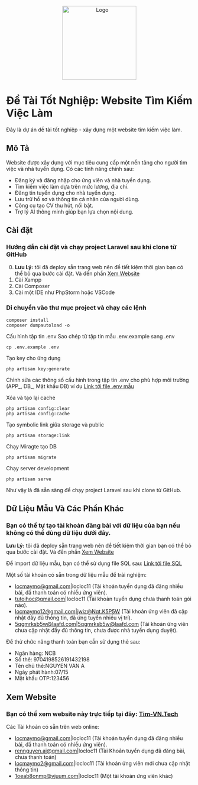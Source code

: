 <p align="center"><a href="#" target="_blank"><img src="https://raw.githubusercontent.com/locmaymo/tim-vn.tech/test/public/image/logo-vieclam24h.png" width="200" alt="Logo"></a></p>



# Đề Tài Tốt Nghiệp: Website Tìm Kiếm Việc Làm

Đây là dự án đề tài tốt nghiệp - xây dựng một website tìm kiếm việc làm.

## Mô Tả

Website được xây dựng với mục tiêu cung cấp một nền tảng cho người tìm việc và nhà tuyển dụng. Có các tính năng chính sau:
- Đăng ký và đăng nhập cho ứng viên và nhà tuyển dụng.
- Tìm kiếm việc làm dựa trên mức lương, địa chỉ.
- Đăng tin tuyển dụng cho nhà tuyển dụng.
- Lưu trữ hồ sơ và thông tin cá nhân của người dùng.
- Công cụ tạo CV thu hút, nổi bật.
- Trợ lý AI thông minh giúp bạn lựa chọn nội dung.

## Cài đặt
### Hướng dẫn cài đặt và chạy project Laravel sau khi clone từ GitHub
0. <b>Lưu Lý:</b> tôi đã deploy sẵn trang web nên để tiết kiệm thời gian bạn có thể bỏ qua bước cài đặt. Và đến phần [Xem Website](#Xem-Website)
1. Cài Xampp
2. Cài Composer
3. Cài một IDE như PhpStorm hoặc VSCode

### Di chuyển vào thư mục project và chạy các lệnh
    composer install
    composer dumpautoload -o
Cấu hình tập tin .env
Sao chép từ tập tin mẫu .env.example sang .env

    cp .env.example .env
    
Tạo key cho ứng dụng

    php artisan key:generate
    
Chỉnh sửa các thông số cấu hình trong tập tin .env cho phù hợp môi trường (APP_, DB_, Mật khẩu DB) ví dụ [Link tới file .env mẫu](File_env_cua_toi)

Xóa và tạo lại cache

    php artisan config:clear
    php artisan config:cache
    
Tạo symbolic link giữa storage và public

    php artisan storage:link

Chạy Miragte tạo DB

    php artisan migrate

Chạy server development

    php artisan serve
    
Như vậy là đã sẵn sàng để chạy project Laravel sau khi clone từ GitHub.

## Dữ Liệu Mẫu Và Các Phần Khác

### Bạn có thể tự tạo tài khoản đăng bài với dữ liệu của bạn nếu không có thể dùng dữ liệu dưới đây.

<b>Lưu Lý:</b> tôi đã deploy sẵn trang web nên để tiết kiệm thời gian bạn có thể bỏ qua bước cài đặt. Và đến phần [Xem Website](#Xem-Website)

Để import dữ liệu mẫu, bạn có thể sử dụng file SQL sau: [Link tới file SQL](laravel.sql)

Một số tài khoản có sẵn trong dữ liệu mẫu để trải nghiệm:
- locmaymo@gmail.com|locloc11 (Tài khoản tuyển dụng đã đăng nhiều bài, đã thanh toán có nhiều ứng viên).
- tutoihoc@gmail.com|locloc11 (Tài khoản tuyển dụng chưa thanh toán gói nào).
- locmaymo12@gmail.com|jwiz@Nqt.K5P5W (Tài khoản ứng viên đã cập nhật đầy đủ thông tin, đã ứng tuyển nhiều vị trí).
- 5qgmrksb5w@laafd.com|5qgmrksb5w@laafd.com (Tài khoản ứng viên chưa cập nhật đầy đủ thông tin, chưa được nhà tuyển dụng duyệt).

Để thử chức năng thanh toán bạn cần sử dụng thẻ sau:
- Ngân hàng: NCB
- Số thẻ: 9704198526191432198
- Tên chủ thẻ:NGUYEN VAN A
- Ngày phát hành:07/15
- Mật khẩu OTP:123456

## Xem Website

### Bạn có thể xem website này trực tiếp tại đây: <a href="https://tim-vn.tech/" target="_blank">Tim-VN.Tech</a>

Các Tài khoản có sẵn trên web online:
- locmaymo@gmail.com|locloc11 (Tài khoản tuyển dụng đã đăng nhiều bài, đã thanh toán có nhiều ứng viên).
- rennguyen.ai@gmail.com|locloc11 (Tài Khoản tuyển dụng đã đăng bài, chưa thanh toán)
- locmaymo2@gmail.com|locloc11 (Tài khoản ứng viên mới chưa cập nhật thông tin)
- 1oeab8onmp@vjuum.com|locloc11 (Một tài khoản ứng viên khác)


